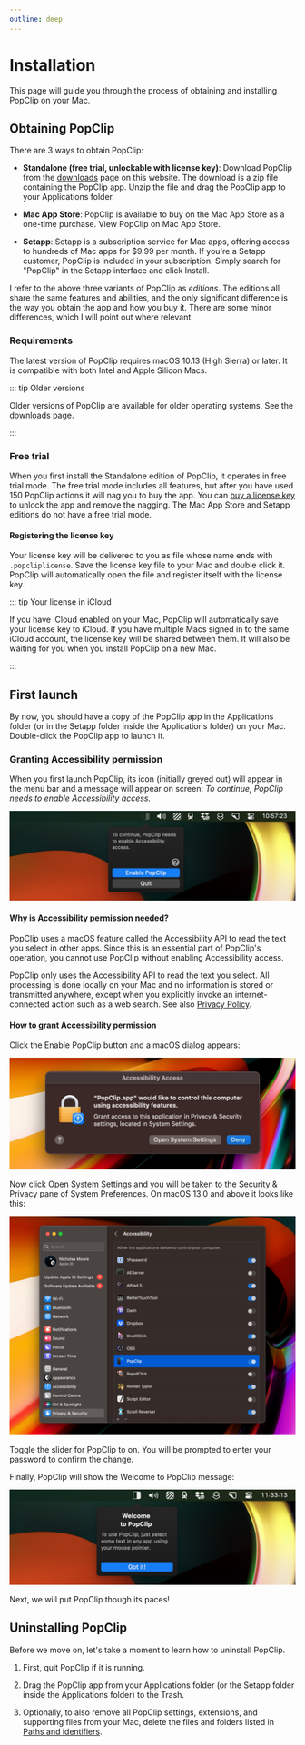 ```yaml
---
outline: deep
---
```


<script setup>
  import Link from "/src/Link.vue";
</script>

# Installation

This page will guide you through the process of obtaining and installing PopClip
on your Mac.

## Obtaining PopClip

There are 3 ways to obtain PopClip:

- **Standalone (free trial, unlockable with license key)**: Download PopClip
  from the [downloads](/download) page on this website. The download is a zip
  file containing the PopClip app. Unzip the file and drag the PopClip app to
  your Applications folder.

- **Mac App Store**: PopClip is available to buy on the Mac App Store as a
  one-time purchase. <Link k="mas.storeUrl">View PopClip on Mac App
  Store</Link>.

- **Setapp**: <Link k="setapp.referralUrl">Setapp</Link> is a subscription
  service for Mac apps, offering access to hundreds of Mac apps for $9.99 per
  month. If you're a Setapp customer, PopClip is included in your subscription.
  Simply search for "PopClip" in the Setapp interface and click Install.

I refer to the above three variants of PopClip as _editions_. The editions all
share the same features and abilities, and the only significant difference is
the way you obtain the app and how you buy it. There are some minor differences,
which I will point out where relevant.

### Requirements

The latest version of PopClip requires macOS 10.13 (High Sierra) or later. It is
compatible with both Intel and Apple Silicon Macs.

::: tip Older versions

Older versions of PopClip are available for older
operating systems. See the [downloads](/download) page.

:::

### Free trial

When you first install the Standalone edition of PopClip, it operates in free
trial mode. The free trial mode includes all features, but after you have used
150 PopClip actions it will nag you to buy the app. You can
[buy a license key](/buy) to unlock the app and remove the nagging. The Mac App
Store and Setapp editions do not have a free trial mode.

#### Registering the license key

Your license key will be delivered to you as file whose name ends with
`.popcliplicense`. Save the license key file to your Mac and double click it.
PopClip will automatically open the file and register itself with the license
key.

::: tip Your license in iCloud

If you have iCloud enabled on your Mac, PopClip
will automatically save your license key to iCloud. If you have multiple Macs
signed in to the same iCloud account, the license key will be shared between
them. It will also be waiting for you when you install PopClip on a new Mac.

:::

## First launch

By now, you should have a copy of the PopClip app in the Applications folder (or
in the Setapp folder inside the Applications folder) on your Mac. Double-click
the PopClip app to launch it.

### Granting Accessibility permission

When you first launch PopClip, its icon (initially greyed out) will appear in
the menu bar and a message will appear on screen: _To continue, PopClip needs to
enable Accessibility access._

![Accessibility request message](./media/shot-ax-request.png "PopClip requesting Accessibility permission")

#### Why is Accessibility permission needed?

PopClip uses a macOS feature called the Accessibility API to read the text you
select in other apps. Since this is an essential part of PopClip's operation,
you cannot use PopClip without enabling Accessibility access.

PopClip only uses the Accessibility API to read the text you select. All
processing is done locally on your Mac and no information is stored or
transmitted anywhere, except when you explicitly invoke an internet-connected
action such as a web search. See also [Privacy Policy](/privacy).

#### How to grant Accessibility permission

Click the Enable PopClip button and a macOS dialog appears:

![Accessibility request dialog](./media/shot-ax-dialog.jpg "macOS Accessibility Access dialog")

Now click Open System Settings and you will be taken to the Security & Privacy
pane of System Preferences. On macOS 13.0 and above it looks like this:

![Accessibility settings](./media/shot-ax-settings.png "macOS Accessibility settings in the Privacy & Security pane")

Toggle the slider for PopClip to on. You will be prompted to enter your password
to confirm the change.

Finally, PopClip will show the Welcome to PopClip message:

![Welcome to PopClip](./media/shot-welcome.png "Welcome to PopClip message")

Next, we will put PopClip though its paces!

## Uninstalling PopClip

Before we move on, let's take a moment to learn how to uninstall PopClip.

1. First, quit PopClip if it is running.

2. Drag the PopClip app from your Applications folder (or the Setapp folder
   inside the Applications folder) to the Trash.

3. Optionally, to also remove all PopClip settings, extensions, and supporting
   files from your Mac, delete the files and folders listed in
   [Paths and identifiers](/kb/paths).
